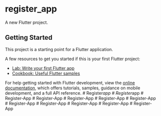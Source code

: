 # register_app

A new Flutter project.

## Getting Started

This project is a starting point for a Flutter application.

A few resources to get you started if this is your first Flutter project:

- [Lab: Write your first Flutter app](https://docs.flutter.dev/get-started/codelab)
- [Cookbook: Useful Flutter samples](https://docs.flutter.dev/cookbook)

For help getting started with Flutter development, view the
[online documentation](https://docs.flutter.dev/), which offers tutorials,
samples, guidance on mobile development, and a full API reference.
#   R e g i s t e r _ a p p  
 #   R e g i s t e r _ a p p  
 #   R e g i s t e r - A p p  
 #   R e g i s t e r - A p p  
 #   R e g i s t e r - A p p  
 #   R e g i s t e r - A p p  
 #   R e g i s t e r - A p p  
 #   R e g i s t e r - A p p  
 #   R e g i s t e r - A p p  
 #   R e g i s t e r - A p p  
 #   R e g i s t e r - A p p  
 #   R e g i s t e r - A p p  
 